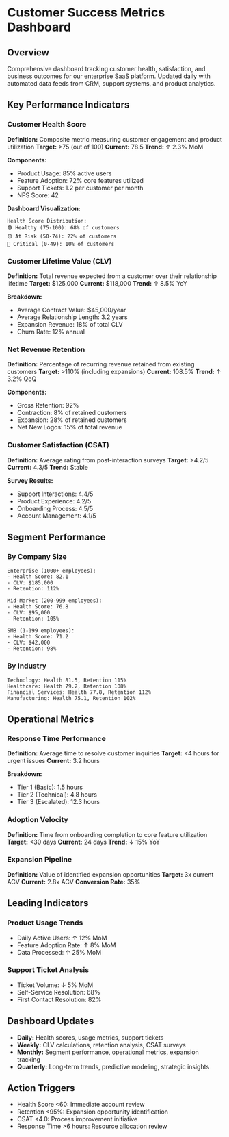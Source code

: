 # Customer Success Metrics Dashboard

## Overview
Comprehensive dashboard tracking customer health, satisfaction, and business outcomes for our enterprise SaaS platform. Updated daily with automated data feeds from CRM, support systems, and product analytics.

## Key Performance Indicators

### Customer Health Score
**Definition:** Composite metric measuring customer engagement and product utilization
**Target:** >75 (out of 100)
**Current:** 78.5
**Trend:** ↑ 2.3% MoM

**Components:**
- Product Usage: 85% active users
- Feature Adoption: 72% core features utilized
- Support Tickets: 1.2 per customer per month
- NPS Score: 42

**Dashboard Visualization:**
```
Health Score Distribution:
🟢 Healthy (75-100): 68% of customers
🟡 At Risk (50-74): 22% of customers
🔴 Critical (0-49): 10% of customers
```

### Customer Lifetime Value (CLV)
**Definition:** Total revenue expected from a customer over their relationship lifetime
**Target:** $125,000
**Current:** $118,000
**Trend:** ↑ 8.5% YoY

**Breakdown:**
- Average Contract Value: $45,000/year
- Average Relationship Length: 3.2 years
- Expansion Revenue: 18% of total CLV
- Churn Rate: 12% annual

### Net Revenue Retention
**Definition:** Percentage of recurring revenue retained from existing customers
**Target:** >110% (including expansions)
**Current:** 108.5%
**Trend:** ↑ 3.2% QoQ

**Components:**
- Gross Retention: 92%
- Contraction: 8% of retained customers
- Expansion: 28% of retained customers
- Net New Logos: 15% of total revenue

### Customer Satisfaction (CSAT)
**Definition:** Average rating from post-interaction surveys
**Target:** >4.2/5
**Current:** 4.3/5
**Trend:** Stable

**Survey Results:**
- Support Interactions: 4.4/5
- Product Experience: 4.2/5
- Onboarding Process: 4.5/5
- Account Management: 4.1/5

## Segment Performance

### By Company Size
```
Enterprise (1000+ employees):
- Health Score: 82.1
- CLV: $185,000
- Retention: 112%

Mid-Market (200-999 employees):
- Health Score: 76.8
- CLV: $95,000
- Retention: 105%

SMB (1-199 employees):
- Health Score: 71.2
- CLV: $42,000
- Retention: 98%
```

### By Industry
```
Technology: Health 81.5, Retention 115%
Healthcare: Health 79.2, Retention 108%
Financial Services: Health 77.8, Retention 112%
Manufacturing: Health 75.1, Retention 102%
```

## Operational Metrics

### Response Time Performance
**Definition:** Average time to resolve customer inquiries
**Target:** <4 hours for urgent issues
**Current:** 3.2 hours

**Breakdown:**
- Tier 1 (Basic): 1.5 hours
- Tier 2 (Technical): 4.8 hours
- Tier 3 (Escalated): 12.3 hours

### Adoption Velocity
**Definition:** Time from onboarding completion to core feature utilization
**Target:** <30 days
**Current:** 24 days
**Trend:** ↓ 15% YoY

### Expansion Pipeline
**Definition:** Value of identified expansion opportunities
**Target:** 3x current ACV
**Current:** 2.8x ACV
**Conversion Rate:** 35%

## Leading Indicators

### Product Usage Trends
- Daily Active Users: ↑ 12% MoM
- Feature Adoption Rate: ↑ 8% MoM
- Data Processed: ↑ 25% MoM

### Support Ticket Analysis
- Ticket Volume: ↓ 5% MoM
- Self-Service Resolution: 68%
- First Contact Resolution: 82%

## Dashboard Updates
- **Daily:** Health scores, usage metrics, support tickets
- **Weekly:** CLV calculations, retention analysis, CSAT surveys
- **Monthly:** Segment performance, operational metrics, expansion tracking
- **Quarterly:** Long-term trends, predictive modeling, strategic insights

## Action Triggers
- Health Score <60: Immediate account review
- Retention <95%: Expansion opportunity identification
- CSAT <4.0: Process improvement initiative
- Response Time >6 hours: Resource allocation review
